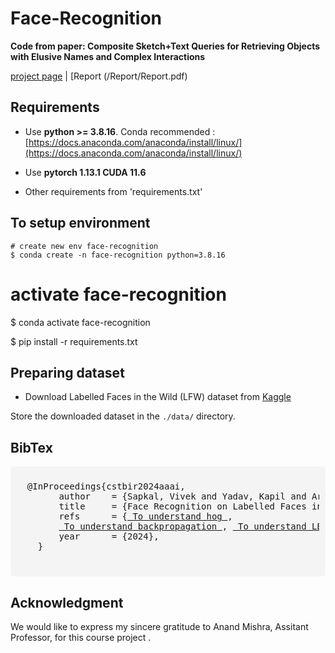 # Face-Recognition
**Code from paper: Composite Sketch+Text Queries for Retrieving Objects with Elusive Names and Complex Interactions**

[project page](https://ykapil897.github.io/face-recognition/) | [Report (/Report/Report.pdf)

## Requirements
* Use **python >= 3.8.16**. Conda recommended : [https://docs.anaconda.com/anaconda/install/linux/](https://docs.anaconda.com/anaconda/install/linux/)

* Use **pytorch 1.13.1 CUDA 11.6**
* Other requirements from 'requirements.txt' 

## To setup environment
```
# create new env face-recognition
$ conda create -n face-recognition python=3.8.16
```


# activate face-recognition
$ conda activate face-recognition

$ pip install -r requirements.txt

## Preparing dataset
- Download Labelled Faces in the Wild (LFW) dataset from [Kaggle](https://www.kaggle.com/datasets/jessicali9530/lfw-dataset)

Store the downloaded dataset in the `./data/` directory.

## BibTex
<div style="background-color: #f4f4f4; padding: 10px; border-radius: 5px;">
  <pre>
  @InProceedings{cstbir2024aaai,
        author    = {Sapkal, Vivek and Yadav, Kapil and Arsewad, Bagwan and Gavankar, Heramb and Patel, Raj and Suhani and Jateen},
        title     = {Face Recognition on Labelled Faces in the Wild (Dataset)},
        refs      = {<a href="https://www.analyticsvidhya.com/blog/2019/09/feature-engineering-images-introduction-hog-feature-descriptor/"> To understand hog </a>, 
        <a href="http://neuralnetworksanddeeplearning.com/chap2.html"> To understand backpropagation </a>, <a href="https://medium.com/swlh/local-binary-pattern-algorithm-the-math-behind-it-%EF%B8%8F-edf7b0e1c8b3"> To understand LBP </a>}
        year      = {2024},
    }      
  </pre>
</div>

## Acknowledgment
We would like to express my sincere gratitude to Anand Mishra, Assitant Professor, for this course project .
